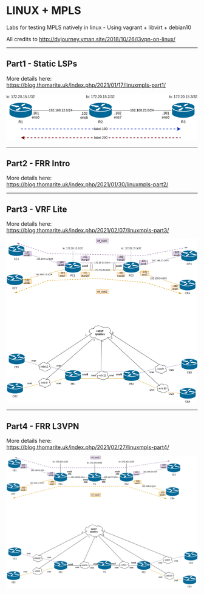 # LINUX + MPLS

Labs for testing MPLS natively in linux - Using vagrant + libvirt + debian10

All credits to http://dvjourney.yman.site/2018/10/26/l3vpn-on-linux/

---

## Part1 - Static LSPs
More details here: https://blog.thomarite.uk/index.php/2021/01/17/linuxmpls-part1/

![](lab1-static-lsps/diagram/linux-mpls-lab1-v0.png)

---

## Part2 - FRR Intro
More details here: https://blog.thomarite.uk/index.php/2021/01/30/linuxmpls-part2/

---

## Part3 - VRF Lite
More details here: https://blog.thomarite.uk/index.php/2021/02/07/linuxmpls-part3/

![](lab3-vrf-lite/diagram/linux-mpls-lab3-v0.png)

---

## Part4 - FRR L3VPN
More details here: https://blog.thomarite.uk/index.php/2021/02/27/linuxmpls-part4/

![](lab4-l3vpn/diagram/linux-mpls-lab4-v0.png)


